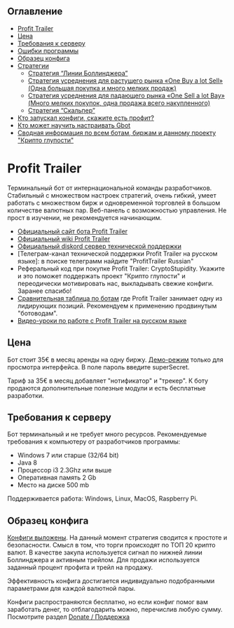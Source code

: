 ## Оглавление

* [Profit Trailer](#Profit-Trailer)
* [Цена](#Цена)
* [Требования к серверу](#Требования-к-серверу)
* [Ошибки программы](#Ошибки-программы)
* [Образец конфига](#Образец-конфига)
* [Стратегии](#Стратегии)
  * [Стратегия “Линии Боллинджера”](#Стратегия-Линии-Боллинджера)
  * [Стратегия усреднения для растущего рынка «One Buy a lot Sell» (Одна большая покупка и много мелких продаж)](#Стратегия-усреднения-для-растущего-рынка-one-buy-a-lot-sell-Одна-большая-покупка-и-много-мелких-продаж)
  * [Стратегия усреднения для падающего рынка «One Sell a lot Bay» (Много мелких покупок, одна продажа всего накупленного)](#Стратегия-усреднения-для-падающего-рынка-one-sell-a-lot-bay-Много-мелких-покупок-одна-продажа-всего-накупленного)
  * [Стратегия “Скальпер”](#Стратегия-Скальпер)
* [Кто запускал конфиги, скажите есть профит?](#Кто-запускал-конфиги-скажите-есть-профит)
* [Кто может научить настраивать Gbot](#Кто-может-научить-настраивать-gbot)
* [Сводная информация по всем ботам, биржам и данному проекту "Крипто глупости"](/README.md)

# Profit Trailer

Терминальный бот от интернациональной команды разработчиков. Стабильный с множеством настроек стратегий, очень гибкий, умеет работать с множеством бирж и одновременной торговлей в большом количестве валютных пар. Веб-панель с возможностью управления. Не прост в изучении, не рекомендуется начинающим.

* [Официальный сайт бота Profit Trailer](https://profittrailer.com/)
* [Официальный wiki Profit Trailer](https://wiki.profittrailer.com/doku.php)
* [Официальный diskord сервер технической поддержки](https://discord.gg/K9a37Vh)
* [Телеграм-канал технической поддержки Profit Trailer на русском языке]: в поиске телеграмм найдите "ProfitTrailer Russian"
* Реферальный код при покупке Profit Trailer: CryptoStupidity. Укажите и это поможет поддержать проект "Крипто глупости" и переодически мотивировать нас, выкладывать свежие конфиги. Заранее спасибо!
* [Сравнительная таблица по ботам](https://docs.google.com/spreadsheets/d/1VMG21PQHvU3cDLZ6fLL17TWjiEgWzSpRfk3jA37MMUg/edit?usp=sharing) где Profit Trailer занимает одну из лидирующих позиций. Рекомендуем к применению продвинутым "ботоводам".
* [Видео-уроки по работе с Profit Trailer на русском языке](https://www.youtube.com/watch?v=c3eR-OKFsfc&list=PLbYtQ6_YnkBQI9yNPVnkm2KdezumK2aqH)

## Цена

Бот стоит 35€ в месяц аренды на одну биржу. [Демо-режим](https://demo.profittrailer.io/login) только для просмотра интерфейса. В поле пароль введите superSecret.

Тариф за 35€ в месяц добавляет "нотификатор" и "трекер". К боту продаются дополнительные полезные модули и есть бесплатные разработки.

## Требования к серверу

Бот терминальный и не требует много ресурсов. Рекомендуемые требования к компьютеру от разработчиков программы:

* Windows 7 или старше (32/64 bit)
* Java 8
* Процессор i3 2.3Ghz или выше
* Оперативная память 2 Gb
* Место на диске 500 mb

Поддерживается работа: Windows, Linux, MacOS, Raspberry Pi.

## Образец конфига

[Конфиги выложены](/CryptoStupidity/CryptoStupidity/blob/master/configs/profittrailer/). На данный момент стратегия сводится к простоте и безопасности. Смысл в том, что торги происходят по ТОП 20 крипто валют. В качестве закупа используется сигнал по нижней линии Боллинджера и активным трейлом. Для продажи используется заданный процент профита и трейл на продажу.

Эффективность конфига достигается индивидуально подобранными параметрами для каждой валютной пары.

Конфиги распространяются бесплатно, но если конфиг помог вам заработать денег, то отблагодарить можно, перечислив любую сумму. Посмотрите раздел [Donate / Поддержка](/README.md#donate--Поддержка)
